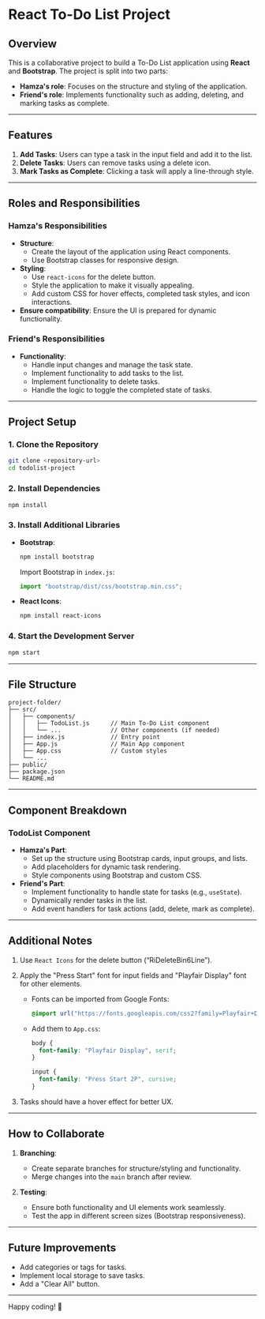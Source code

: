 # React To-Do List Project

## Overview

This is a collaborative project to build a To-Do List application using **React** and **Bootstrap**. The project is split into two parts:

- **Hamza's role**: Focuses on the structure and styling of the application.
- **Friend's role**: Implements functionality such as adding, deleting, and marking tasks as complete.

---

## Features

1. **Add Tasks**: Users can type a task in the input field and add it to the list.
2. **Delete Tasks**: Users can remove tasks using a delete icon.
3. **Mark Tasks as Complete**: Clicking a task will apply a line-through style.

---

## Roles and Responsibilities

### Hamza's Responsibilities

- **Structure**:
  - Create the layout of the application using React components.
  - Use Bootstrap classes for responsive design.
- **Styling**:
  - Use `react-icons` for the delete button.
  - Style the application to make it visually appealing.
  - Add custom CSS for hover effects, completed task styles, and icon interactions.
- **Ensure compatibility**: Ensure the UI is prepared for dynamic functionality.

### Friend's Responsibilities

- **Functionality**:
  - Handle input changes and manage the task state.
  - Implement functionality to add tasks to the list.
  - Implement functionality to delete tasks.
  - Handle the logic to toggle the completed state of tasks.

---

## Project Setup

### 1. Clone the Repository

```bash
git clone <repository-url>
cd todolist-project
```

### 2. Install Dependencies

```bash
npm install
```

### 3. Install Additional Libraries

- **Bootstrap**:

  ```bash
  npm install bootstrap
  ```

  Import Bootstrap in `index.js`:

  ```javascript
  import "bootstrap/dist/css/bootstrap.min.css";
  ```

- **React Icons**:
  ```bash
  npm install react-icons
  ```

### 4. Start the Development Server

```bash
npm start
```

---

## File Structure

```
project-folder/
├── src/
│   ├── components/
│   │   ├── TodoList.js      // Main To-Do List component
│   │   └── ...              // Other components (if needed)
│   ├── index.js             // Entry point
│   ├── App.js               // Main App component
│   ├── App.css              // Custom styles
│   └── ...
├── public/
├── package.json
└── README.md
```

---

## Component Breakdown

### **TodoList Component**

- **Hamza's Part**:
  - Set up the structure using Bootstrap cards, input groups, and lists.
  - Add placeholders for dynamic task rendering.
  - Style components using Bootstrap and custom CSS.
- **Friend's Part**:
  - Implement functionality to handle state for tasks (e.g., `useState`).
  - Dynamically render tasks in the list.
  - Add event handlers for task actions (add, delete, mark as complete).

---

## Additional Notes

1. Use `React Icons` for the delete button (“RiDeleteBin6Line”).
2. Apply the "Press Start" font for input fields and "Playfair Display" font for other elements.

   - Fonts can be imported from Google Fonts:
     ```css
     @import url("https://fonts.googleapis.com/css2?family=Playfair+Display:wght@400;700&family=Press+Start+2P&display=swap");
     ```
   - Add them to `App.css`:

     ```css
     body {
       font-family: "Playfair Display", serif;
     }

     input {
       font-family: "Press Start 2P", cursive;
     }
     ```

3. Tasks should have a hover effect for better UX.

---

## How to Collaborate

1. **Branching**:

   - Create separate branches for structure/styling and functionality.
   - Merge changes into the `main` branch after review.

2. **Testing**:
   - Ensure both functionality and UI elements work seamlessly.
   - Test the app in different screen sizes (Bootstrap responsiveness).

---

## Future Improvements

- Add categories or tags for tasks.
- Implement local storage to save tasks.
- Add a "Clear All" button.

---

Happy coding! 🚀
